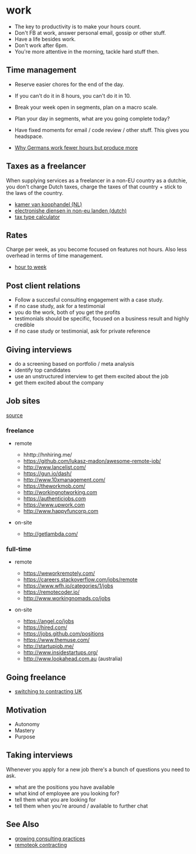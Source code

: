 # work

- The key to productivity is to make your hours count.
- Don't FB at work, answer personal email, gossip or other stuff.
- Have a life besides work.
- Don't work after 6pm.
- You're more attentive in the morning, tackle hard stuff then.

## Time management
- Reserve easier chores for the end of the day.
- If you can't do it in 8 hours, you can't do it in 10.
- Break your week open in segments, plan on a macro scale.
- Plan your day in segments, what are you going complete today?
- Have fixed moments for email / code review / other stuff. This gives you
headspace.

- [Why Germans work fewer hours but produce more](http://knote.com/2014/11/10/why-germans-work-fewer-hours-but-produce-more-a-study-in-culture/)

## Taxes as a freelancer
When supplying services as a freelancer in a non-EU country as a dutchie, you
don't charge Dutch taxes, charge the taxes of that country + stick to the laws
of the country.

- [kamer van koophandel (NL)](http://www.belastingdienst.nl/wps/wcm/connect/bldcontentnl/belastingdienst/zakelijk/btw/zakendoen_met_het_buitenland/zakendoen_buiten_de_eu/btw_berekenen/btw_berekenen_bij_diensten_naar_en_vanuit_niet_eu_landen/btw_berekenen_bij_diensten_naar_en_vanuit_niet_eu_landen)
- [electronishe diensen in non-eu landen (dutch)](http://www.belastingdienst.nl/wps/wcm/connect/bldcontentnl/belastingdienst/zakelijk/btw/zakendoen_met_het_buitenland/zakendoen_buiten_de_eu/btw_berekenen/btw_berekenen_bij_diensten_naar_en_vanuit_niet_eu_landen/elektronische_diensten_in_en_uit_niet_eu_landen)
- [tax type calculator](http://www.belastingdienst.nl/rekenhulpen/diensten_in_en_uit_het_buitenland/)

## Rates
Charge per week, as you become focused on features not hours. Also less
overhead in terms of time management.

- [hour to week](https://training.kalzumeus.com/newsletters/archive/consulting_1?HN_repost)

## Post client relations
- Follow a succesful consulting engagement with a case study.
- if no case study, ask for a testimonial
- you do the work, both of you get the profits
- testimonials should be specific, focused on a business result and highly
  credible
- if no case study or testimonial, ask for private reference

## Giving interviews
- do a screening based on portfolio / meta analysis
- identify top candidates
- use an unstructured interview to get them excited about the job
- get them excited about the company

## Job sites
[source](https://news.ycombinator.com/item?id=9724031)

### freelance
- remote
  - hhttp://hnhiring.me/
  - https://github.com/lukasz-madon/awesome-remote-job/
  - http://www.lancelist.com/
  - https://gun.io/dash/
  - http://www.10xmanagement.com/
  - https://theworkmob.com/
  - http://workingnotworking.com
  - https://authenticjobs.com
  - https://www.upwork.com
  - http://www.happyfuncorp.com

- on-site
  - http://getlambda.com/

### full-time
- remote
  - https://weworkremotely.com/
  - https://careers.stackoverflow.com/jobs/remote
  - https://www.wfh.io/categories/1/jobs
  - https://remotecoder.io/
  - http://www.workingnomads.co/jobs

- on-site
  - https://angel.co/jobs
  - https://hired.com/
  - https://jobs.github.com/positions
  - https://www.themuse.com/
  - http://startupjob.me/
  - http://www.insidestartups.org/
  - http://www.lookahead.com.au (australia)

## Going freelance
- [switching to contracting UK](https://github.com/tadast/switching-to-contracting-uk/blob/master/README.md)

## Motivation
- Autonomy
- Mastery
- Purpose

## Taking interviews
Whenever you apply for a new job there's a bunch of questions you need to ask.

- what are the positions you have available
- what kind of employee are you looking for?
- tell them what you are looking for
- tell them when you're around / available to further chat

## See Also
- [growing consulting practices](http://www.kalzumeus.com/2012/10/10/kalzumeus-podcast-3-growing-consulting-practices-with-brennan-dunn/)
- [remoteok contracting](https://remoteok.io/remote-contracting-jobs)
